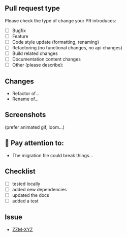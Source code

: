 ## Pull request type

<!-- Please do not submit updates to dependencies unless it fixes an issue. --> 

<!-- Please try to limit your pull request to one type, submit multiple pull requests if needed. --> 

Please check the type of change your PR introduces:
<!-- ignore-task-list-start -->
- [ ] Bugfix
- [ ] Feature
- [ ] Code style update (formatting, renaming)
- [ ] Refactoring (no functional changes, no api changes)
- [ ] Build related changes
- [ ] Documentation content changes
- [ ] Other (please describe):
<!-- ignore-task-list-end -->
## Changes

- Refactor of...
- Rename of...

## Screenshots

(prefer animated gif, loom...)

## 🚨 Pay attention to:

- The migration file could break things...

## Checklist
<!-- ignore-task-list-start -->
- [ ] tested locally
- [ ] added new dependencies
- [ ] updated the docs
- [ ] added a test
<!-- ignore-task-list-end -->
## Issue

- [ZZM-XYZ](https://zazume.atlassian.net/browse/ZZM-XYZ)
